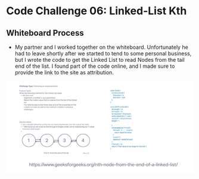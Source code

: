 # Code Challenge 06: Linked-List Kth

## Whiteboard Process

* My partner and I worked together on the whiteboard. Unfortunately he had to leave shortly after we started to tend to some personal business, but I wrote the code to get the Linked List to read Nodes from the tail end of the list. I found part of the code online, and I made sure to provide the link to the site as attribution.

![Linked List Kth UML](./assets/Linked-List-kth.jpg)